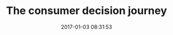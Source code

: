 ---
title: The consumer decision journey
date: '2017-01-03 08:31:53'
layout: link
intro: A method outlining the four main stages of a customer's decision-making process, from initial consideration to post-purchase.
categories:
- Strategy
- Process
linkurl: http://www.mckinsey.com/business-functions/marketing-and-sales/our-insights/the-consumer-decision-journey
---